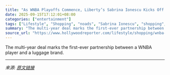 ```yaml
---
title: "As WNBA Playoffs Commence, Liberty’s Sabrina Ionescu Kicks Off Collab With Away Luggage"
date: 2025-09-15T17:12:01+08:00
categories: ["entertainment"]
tags: ["Lifestyle", "Shopping", "noads", "Sabrina Ionescu", "shopping", "Sports", "WNBA"]
summary: "The multi-year deal marks the first-ever partnership between a WNBA player and a luggage brand."
source_url: "https://www.hollywoodreporter.com/lifestyle/shopping/wnba-sabrina-ionescu-away-luggage-collab-release-shop-online-1236371711/"
---
```


The multi-year deal marks the first-ever partnership between a WNBA player and a luggage brand.

---

*来源: [原文链接](https://www.hollywoodreporter.com/lifestyle/shopping/wnba-sabrina-ionescu-away-luggage-collab-release-shop-online-1236371711/)*
